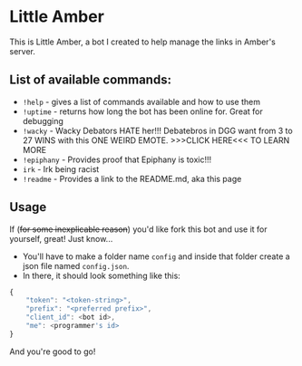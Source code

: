 # Little Amber
This is Little Amber, a bot I created to help manage the links in Amber's server.

## List of available commands:
* `!help` - gives a list of commands available and how to use them
* `!uptime` - returns how long the bot has been online for. Great for debugging
* `!wacky` - Wacky Debators HATE her!!! Debatebros in DGG want from 3 to 27 WINS with this ONE WEIRD EMOTE. >>>CLICK HERE<<< TO LEARN MORE
* `!epiphany` - Provides proof that Epiphany is toxic!!!
* `irk` - Irk being racist
* `!readme` - Provides a link to the README.md, aka this page

## Usage
If (~~for some inexplicable reason~~) you'd like fork this bot and use it for yourself, great! Just know...
* You'll have to make a folder name `config` and inside that folder create a json file named `config.json`.
* In there, it should look something like this:
```javascript
{
    "token": "<token-string>",
    "prefix": "<preferred prefix>",
    "client_id": <bot id>,
    "me": <programmer's id>
}
```

And you're good to go!